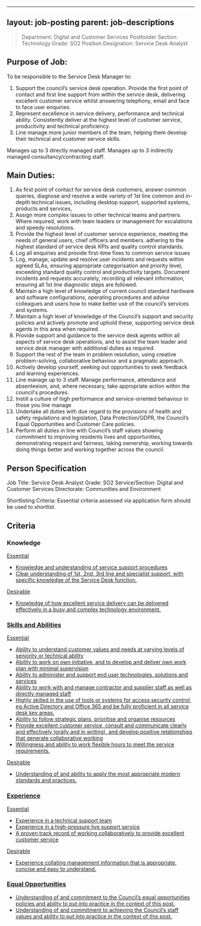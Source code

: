 
---
layout: job-posting
parent: job-descriptions
---




>Department: Digital and Customer Services
>Postholder Section: Technology
>Grade: SO2
>Position Designation: Service Desk Analyst

## Purpose of Job:
To be responsible to the Service Desk Manager to:
1.  Support the council’s service desk operation. Provide the first point of contact and first line support from within the service desk, delivering excellent customer service whilst answering telephony, email and face to face user enquiries.    
2.  Represent excellence in service delivery, performance and technical ability. Consistently deliver at the highest level of customer service, productivity and technical proficiency.    
3.  Line manage more junior members of the team, helping them develop their technical and customer service skills.

Manages up to 3 directly managed staff.
Manages up to 3 indirectly managed consultancy/contracting staff.

## Main Duties:
1.  As first point of contact for service desk customers, answer common queries, diagnose and resolve a wide variety of 1st line common and in-depth technical issues, including desktop support, supported systems, products and services,    
2.  Assign more complex issues to other technical teams and partners. Where required, work with team leaders or management for escalations and speedy resolutions.    
3.  Provide the highest level of customer service experience, meeting the needs of general users, chief officers and members. adhering to the highest standard of service desk KPIs and quality control standards.    
4.  Log all enquiries and provide first-time fixes to common service issues    
5.  Log, manage, update and resolve user incidents and requests within agreed SLAs, ensuring appropriate categorisation and priority level, exceeding standard quality control and productivity targets. Document incidents and requests accurately, recording all relevant information, ensuring all 1st line diagnostic steps are followed.    
6.  Maintain a high level of knowledge of current council standard hardware and software configurations, operating procedures and advise colleagues and users how to make better use of the council’s services and systems.    
7.  Maintain a high level of knowledge of the Council’s support and security policies and actively promote and uphold these, supporting service desk agents in this area when required.    
8.  Provide support and guidance to the service desk agents within all aspects of service desk operations, and to assist the team leader and service desk manager with additional duties as required.   
9.  Support the rest of the team in problem resolution, using creative problem-solving, collaborative behaviour and a pragmatic approach.    
10.  Actively develop yourself, seeking out opportunities to seek feedback and learning experiences.    
11.  Line manage up to 3 staff. Manage performance, attendance and absenteeism, and, where necessary, take appropriate action within the council's procedures.    
12.  Instill a culture of high performance and service-oriented behaviour in those you line manage    
13.  Undertake all duties with due regard to the provisions of health and safety regulations and legislation, Data Protection/GDPR, the Council’s Equal Opportunities and Customer Care policies.    
14.  Perform all duties in line with Council’s staff values showing commitment to improving residents lives and opportunities, demonstrating respect and fairness, taking ownership, working towards doing things better and working together across the council.

## Person Specification
Job Title: Service Desk Analyst
Grade: SO2
Service/Section: Digital and Customer Services
Directorate: Communities and Environment

Shortlisting Criteria: Essential criteria assessed via application form should be used to shortlist.

## Criteria
### Knowledge
<u>Essential
-   Knowledge and understanding of service support procedures    
-   Clear understanding of 1st, 2nd, 3rd line and specialist support, with specific knowledge of the Service Desk function.  

<u>Desirable
-   Knowledge of how excellent service delivery can be delivered effectively in a busy and complex technology environment.

### Skills and Abilities
<u>Essential
-   Ability to understand customer values and needs at varying levels of seniority or technical ability
-   Ability to work on own initiative, and to develop and deliver own work plan with minimal supervision    
-   Ability to administer and support end user technologies, solutions and services    
-   Ability to work with and manage contractor and supplier staff as well as directly managed staff    
-   Highly skilled in the use of tools or systems for access security control, eg Active Directory and Office 365 and be fully proficient in all service desk key areas.    
-   Ability to follow strategic plans, prioritise and organise resources    
-   Provide excellent customer service, consult and communicate clearly and effectively (orally and in writing), and develop positive relationships that generate collaborative working    
-   Willingness and ability to work flexible hours to meet the service requirements.

<u>Desirable
-   Understanding of and ability to apply the most appropriate modern standards and practices.

### Experience
<u>Essential
-   Experience in a technical support team    
-   Experience in a high-pressure live support service    
-   A proven track record of working collaboratively to provide excellent customer service

<u>Desirable
-   Experience collating management information that is appropriate, concise and easy to understand.

### Equal Opportunities
-   Understanding of and commitment to the Council’s equal opportunities policies and ability to put into practice in the context of this post.    
-   Understanding of and commitment to achieving the Council’s staff values and ability to put into practice in the context of this post.
